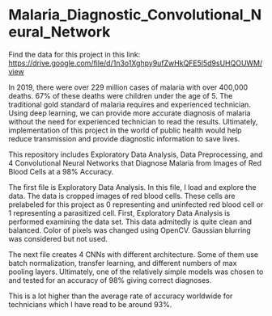 # Malaria_Diagnostic_Convolutional_Neural_Network

Find the data for this project in this link: https://drive.google.com/file/d/1n3o1Xghpy9ufZwHkQFE5l5d9sUHQOUWM/view

In 2019, there were over 229 million cases of malaria with over 400,000 deaths. 67% of these deaths were children under the age of 5. The traditional gold standard of malaria requires and experienced technician. Using deep learning, we can provide more accurate diagnosis of malaria without the need for experienced technician to read the results. Ultimately, implementation of this project in the world of public health would help reduce transmission and provide diagnostic information to save lives.

This repository includes Exploratory Data Analysis, Data Preprocessing, and 4 Convolutional Neural Networks that Diagnose Malaria from Images of Red Blood Cells at a 98% Accuracy.

The first file is Exploratory Data Analysis. In this file, I load and explore the data. The data is cropped images of red blood cells. These cells are prelabeled for this project as 0 representing and uninfected red blood cell or 1 representing a parasitized cell. First, Exploratory Data Analysis is performed examining the data set. This data admitedly is quite clean and balanced. Color of pixels was changed using OpenCV. Gaussian blurring was considered but not used.

The next file creates 4 CNNs with different architecture. Some of them use batch normalization, transfer learning, and different numbers of max pooling layers. Ultimately, one of the relatively simple models was chosen to and tested for an accuracy of 98% giving correct diagnoses.

This is a lot higher than the average rate of accuracy worldwide for technicians which I have read to be around 93%.
